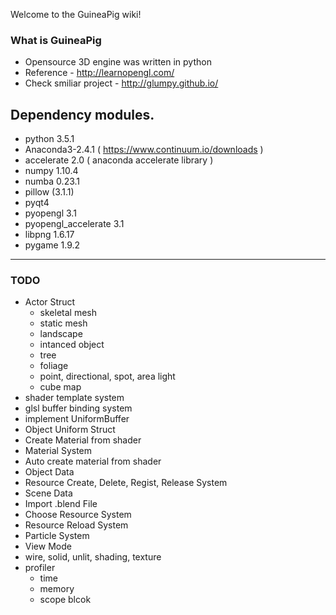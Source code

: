 Welcome to the GuineaPig wiki!

### What is GuineaPig
* Opensource 3D engine was written in python
* Reference - http://learnopengl.com/
* Check smiliar project - http://glumpy.github.io/

## Dependency modules.
 - python 3.5.1
 - Anaconda3-2.4.1 ( https://www.continuum.io/downloads )
 - accelerate 2.0 ( anaconda accelerate library )
 - numpy 1.10.4
 - numba 0.23.1
 - pillow (3.1.1)
 - pyqt4
 - pyopengl 3.1
 - pyopengl_accelerate 3.1
 - libpng 1.6.17
 - pygame 1.9.2

----
### TODO
- Actor Struct
    - skeletal mesh
    - static mesh
    - landscape
    - intanced object
    - tree
    - foliage
    - point, directional, spot, area light
    - cube map
- shader template system
- glsl buffer binding system
- implement UniformBuffer
- Object Uniform Struct
- Create Material from shader
- Material System
- Auto create material from shader
- Object Data
- Resource Create, Delete, Regist, Release System
- Scene Data
- Import .blend File
- Choose Resource System
- Resource Reload System
- Particle System
- View Mode
 - wire, solid, unlit, shading, texture
- profiler
    - time
    - memory
    - scope blcok
